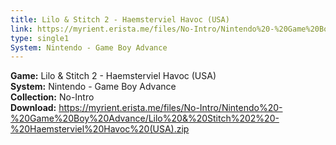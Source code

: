 ```yaml
---
title: Lilo & Stitch 2 - Haemsterviel Havoc (USA)
link: https://myrient.erista.me/files/No-Intro/Nintendo%20-%20Game%20Boy%20Advance/Lilo%20&%20Stitch%202%20-%20Haemsterviel%20Havoc%20(USA).zip
type: single1
System: Nintendo - Game Boy Advance
---
```

<b>Game:</b> Lilo & Stitch 2 - Haemsterviel Havoc (USA)<br>
<b>System:</b> Nintendo - Game Boy Advance<br>
<b>Collection:</b> No-Intro<br>
<b>Download:</b> https://myrient.erista.me/files/No-Intro/Nintendo%20-%20Game%20Boy%20Advance/Lilo%20&%20Stitch%202%20-%20Haemsterviel%20Havoc%20(USA).zip